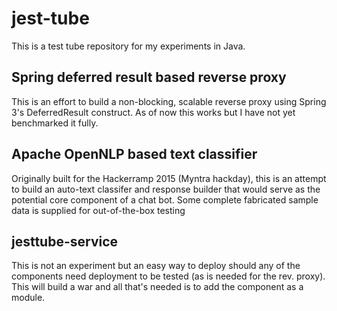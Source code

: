 # jest-tube
This is a test tube repository for my experiments in Java. 

## Spring deferred result based reverse proxy
This is an effort to build a non-blocking, scalable reverse proxy using Spring 3's DeferredResult construct. As of now this works but I have not yet benchmarked it fully.

## Apache OpenNLP based text classifier
Originally built for the Hackerramp 2015 (Myntra hackday), this is an attempt to build an auto-text classifer and response builder that would serve as the potential core component of a chat bot. Some complete fabricated sample data is supplied for out-of-the-box testing

## jesttube-service
This is not an experiment but an easy way to deploy should any of the components need deployment to be tested (as is needed for the rev. proxy). This will build a war and all that's needed is to add the component as a module.
